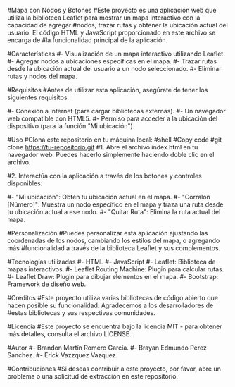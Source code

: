 #Mapa con Nodos y Botones
#Este proyecto es una aplicación web que utiliza la biblioteca Leaflet para mostrar un mapa interactivo con la capacidad de agregar #nodos, trazar rutas y obtener la ubicación actual del usuario. El código HTML y JavaScript proporcionado en este archivo se encarga de #la funcionalidad principal de la aplicación.

#Características
#- Visualización de un mapa interactivo utilizando Leaflet.
#- Agregar nodos a ubicaciones específicas en el mapa.
#- Trazar rutas desde la ubicación actual del usuario a un nodo seleccionado.
#- Eliminar rutas y nodos del mapa.

#Requisitos
#Antes de utilizar esta aplicación, asegúrate de tener los siguientes requisitos:

#- Conexión a Internet (para cargar bibliotecas externas).
#- Un navegador web compatible con HTML5.
#- Permiso para acceder a la ubicación del dispositivo (para la función "Mi ubicación").

#Uso
#Clona este repositorio en tu máquina local:
#shell
#Copy code
#git clone https://tu-repositorio.git
#1. Abre el archivo index.html en tu navegador web. Puedes hacerlo simplemente haciendo doble clic en el archivo.

#2. Interactúa con la aplicación a través de los botones y controles disponibles:

#- "Mi ubicación": Obtén tu ubicación actual en el mapa.
#- "Corralon [Número]": Muestra un nodo específico en el mapa y traza una ruta desde tu ubicación actual a ese nodo.
#- "Quitar Ruta": Elimina la ruta actual del mapa.

#Personalización
#Puedes personalizar esta aplicación ajustando las coordenadas de los nodos, cambiando los estilos del mapa, o agregando más #funcionalidad a través de la biblioteca Leaflet y sus complementos.

#Tecnologías utilizadas
#- HTML
#- JavaScript
#- Leaflet: Biblioteca de mapas interactivos.
#- Leaflet Routing Machine: Plugin para calcular rutas.
#- Leaflet Draw: Plugin para dibujar elementos en el mapa.
#- Bootstrap: Framework de diseño web.

#Créditos
#Este proyecto utiliza varias bibliotecas de código abierto que hacen posible su funcionalidad. Agradecemos a los desarrolladores de #estas bibliotecas y sus respectivas comunidades.

#Licencia
#Este proyecto se encuentra bajo la licencia MIT - para obtener más detalles, consulta el archivo LICENSE.

#Autor
#- Brandon Martín Romero García.
#- Brayan Edmundo Perez Sanchez.
#- Erick Vazzquez Vazquez.

#Contribuciones
#Si deseas contribuir a este proyecto, por favor, abre un problema o una solicitud de extracción en este repositorio.

